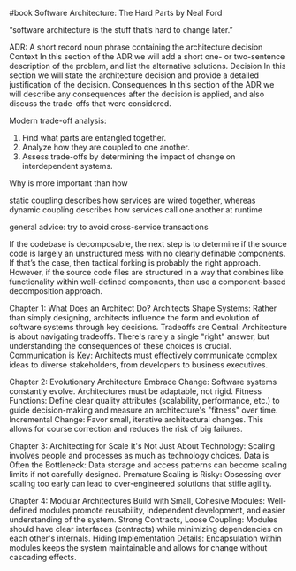 #book Software Architecture: The Hard Parts by Neal Ford

“software architecture is the stuff that’s hard to change later.”

ADR: A short record noun phrase containing the architecture decision
Context
In this section of the ADR we will add a short one- or two-sentence description of the problem, and
list the alternative solutions.
Decision
In this section we will state the architecture decision and provide a detailed justification of the
decision.
Consequences
In this section of the ADR we will describe any consequences after the decision is applied, and also
discuss the trade-offs that were considered.

Modern trade-off analysis:

1. Find what parts are entangled together.
2. Analyze how they are coupled to one another.
3. Assess trade-offs by determining the impact of change on interdependent systems.

Why is more important than how

static coupling describes how services are wired together, whereas dynamic coupling describes how
services call one another at runtime

general advice: try to avoid cross-service transactions

If the codebase is decomposable, the next step is to determine if the source code is largely an
unstructured mess with no clearly definable components. If that’s the case, then tactical forking is
probably the right approach. However, if the source code files are structured in a way that combines
like functionality within well-defined components, then use a component-based decomposition
approach.

Chapter 1: What Does an Architect Do?
Architects Shape Systems: Rather than simply designing, architects influence the form and evolution
of software systems through key decisions.
Tradeoffs are Central: Architecture is about navigating tradeoffs. There's rarely a single "right"
answer, but understanding the consequences of these choices is crucial.
Communication is Key: Architects must effectively communicate complex ideas to diverse stakeholders,
from developers to business executives.

Chapter 2: Evolutionary Architecture
Embrace Change: Software systems constantly evolve. Architectures must be adaptable, not rigid.
Fitness Functions: Define clear quality attributes (scalability, performance, etc.) to guide
decision-making and measure an architecture's "fitness" over time.
Incremental Change: Favor small, iterative architectural changes. This allows for course correction
and reduces the risk of big failures.

Chapter 3: Architecting for Scale
It's Not Just About Technology: Scaling involves people and processes as much as technology choices.
Data is Often the Bottleneck: Data storage and access patterns can become scaling limits if not
carefully designed.
Premature Scaling is Risky: Obsessing over scaling too early can lead to over-engineered solutions
that stifle agility.

Chapter 4: Modular Architectures
Build with Small, Cohesive Modules: Well-defined modules promote reusability, independent
development, and easier understanding of the system.
Strong Contracts, Loose Coupling: Modules should have clear interfaces (contracts) while minimizing
dependencies on each other's internals.
Hiding Implementation Details: Encapsulation within modules keeps the system maintainable and allows
for change without cascading effects.
